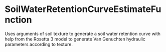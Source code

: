 # SoilWaterRetentionCurveEstimateFunction
Uses arguments of soil texture to generate a soil water retention curve with help from the Rosetta 3 model to generate Van Genuchten hydraulic parameters according to texture.
